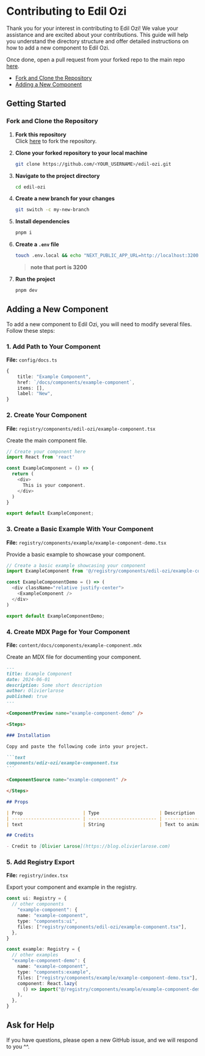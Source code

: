 # Contributing to Edil Ozi

Thank you for your interest in contributing to Edil Ozi! We value your assistance and are excited about your contributions. This guide will help you understand the directory structure and offer detailed instructions on how to add a new component to Edil Ozi.

<!-- Read the [example Pull Request](https://github.com/edil-ozi/edil-ozi) to learn which files you need to add. **You only need to change 5 files to add a new component or effect** and it only takes around 10 minutes of work! -->

Once done, open a pull request from your forked repo to the main repo [here](https://github.com/edil-ozi/edil-ozi/compare).

  - [Fork and Clone the Repository](#fork-and-clone-the-repository)
  - [Adding a New Component](#adding-a-new-component)

## Getting Started

### Fork and Clone the Repository

1. **Fork this repository**  
   Click [here](https://github.com/edil-ozi/edil-ozi/fork) to fork the repository.

2. **Clone your forked repository to your local machine**  
   ```bash
   git clone https://github.com/<YOUR_USERNAME>/edil-ozi.git
   ```

3. **Navigate to the project directory**  
   ```bash
   cd edil-ozi
   ```

4. **Create a new branch for your changes**  
   ```bash
   git switch -c my-new-branch
   ```

5. **Install dependencies**  
   ```bash
   pnpm i
   ```

6. **Create a `.env` file**  
   ```bash
   touch .env.local && echo "NEXT_PUBLIC_APP_URL=http://localhost:3200" > .env.local
   ```

   > **note that port is 3200**

7. **Run the project**  
   ```bash
   pnpm dev
   ```

## Adding a New Component

To add a new component to Edil Ozi, you will need to modify several files. Follow these steps:

### 1. Add Path to Your Component

**File:** `config/docs.ts`

```typescript
{
    title: "Example Component",
    href: `/docs/components/example-component`,
    items: [],
    label: "New",
}
```

### 2. Create Your Component

**File:** `registry/components/edil-ozi/example-component.tsx`

Create the main component file.

```typescript
// Create your component here
import React from 'react'

const ExampleComponent = () => {
  return (
    <div>
      This is your component.
    </div>
  )
}

export default ExampleComponent;
```

### 3. Create a Basic Example With Your Component

**File:** `registry/components/example/example-component-demo.tsx`

Provide a basic example to showcase your component.

```typescript
// Create a basic example showcasing your component
import ExampleComponent from '@/registry/components/edil-ozi/example-component'

const ExampleComponentDemo = () => (
  <div className="relative justify-center">
    <ExampleComponent />
  </div>
)

export default ExampleComponentDemo;
```

### 4. Create MDX Page for Your Component

**File:** `content/docs/components/example-component.mdx`

Create an MDX file for documenting your component.

~~~md
---
title: Example Component
date: 2024-06-01
description: Some short description 
author: Olivierlarose
published: true
---

<ComponentPreview name="example-component-demo" />

<Steps> 

### Installation

Copy and paste the following code into your project.

```text
components/ediz-ozi/example-component.tsx
```

<ComponentSource name="example-component" />

</Steps>

## Props

| Prop                      | Type                      | Description                    | Default   |
| ------------------------- | ------------------------- | -------------------------------| --------  |
| text                      | String                    | Text to animate                | "Animated"|

## Credits

- Credit to [Olivier Larose](https://blog.olivierlarose.com)
~~~


### 5. Add Registry Export

**File:** `registry/index.tsx`

Export your component and example in the registry.

```typescript
const ui: Registry = {
  // other components
    "example-component": {
    name: "example-component",
    type: "components:ui",
    files: ["registry/components/edil-ozi/example-component.tsx"],
  },
}

const example: Registry = {
  // other examples
  "example-component-demo": {
    name: "example-component",
    type: "components:example",
    files: ["registry/components/example/example-component-demo.tsx"],
    component: React.lazy(
      () => import("@/registry/components/example/example-component-demo"),
    ),
  },
}
```

## Ask for Help

If you have questions, please open a new GitHub issue, and we will respond to you ^^.
